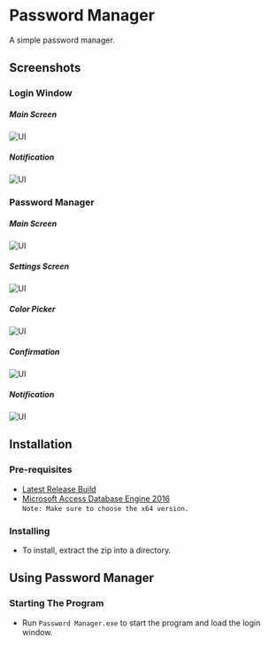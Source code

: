# Password Manager
A simple password manager.

## Screenshots

### Login Window
##### Main Screen
![UI](https://user-images.githubusercontent.com/124441402/224857737-80140e2b-35c3-4938-ae53-61b05c259a81.png)
##### Notification
![UI](https://user-images.githubusercontent.com/124441402/224800366-b871ee03-cf61-4b41-88f6-24214edfc3da.png)

### Password Manager
##### Main Screen
![UI](https://user-images.githubusercontent.com/124441402/224857872-4ac0e4ae-842a-4fa8-91dd-e9bf29ba8a89.png)
##### Settings Screen
![UI](https://user-images.githubusercontent.com/124441402/224815733-71a99199-e32f-4e3f-8ec7-549e637a2ee6.png)
##### Color Picker
![UI](https://user-images.githubusercontent.com/124441402/224815745-298f6455-14fd-4f10-8816-b8dcd9c142e7.png)
##### Confirmation
![UI](https://user-images.githubusercontent.com/124441402/224815762-5ee9b117-b19b-4fb5-98fa-0e912217ed20.png)
##### Notification
![UI](https://user-images.githubusercontent.com/124441402/224815770-16c821a7-744d-498d-9580-de97376bce4b.png)

## Installation

### Pre-requisites
- [Latest Release Build](https://github.com/notInori/Password-Manager-Drakula/releases/)
- [Microsoft Access Database Engine 2016](https://www.microsoft.com/en-us/download/details.aspx?id=54920)  
`Note: Make sure to choose the x64 version.`

### Installing
- To install, extract the zip into a directory.

## Using Password Manager

### Starting The Program
- Run `Password Manager.exe` to start the program and load the login window.
